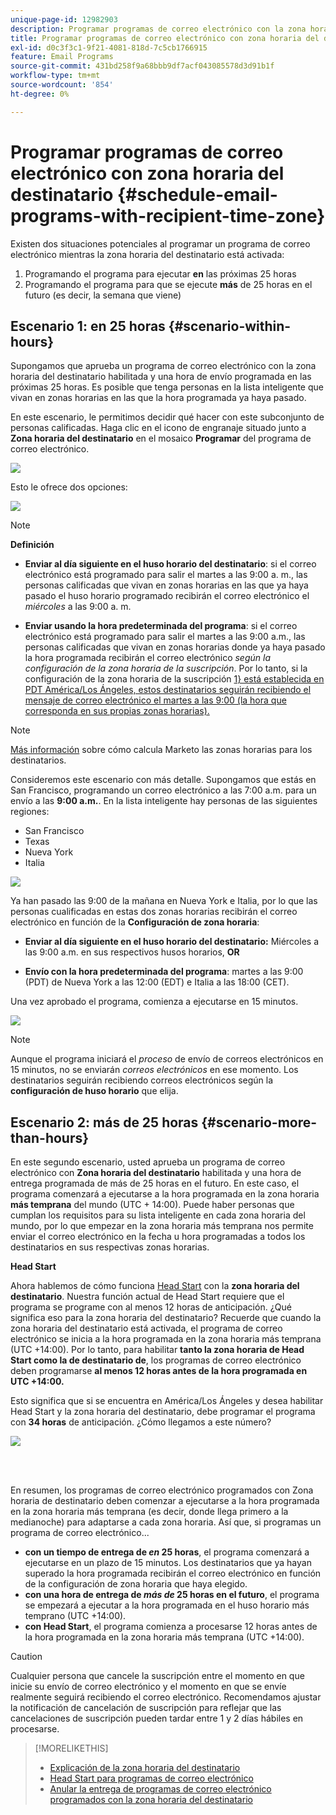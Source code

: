 ```yaml
---
unique-page-id: 12982903
description: Programar programas de correo electrónico con la zona horaria del destinatario - Documentos de Marketo - Documentación del producto
title: Programar programas de correo electrónico con zona horaria del destinatario
exl-id: d0c3f3c1-9f21-4081-818d-7c5cb1766915
feature: Email Programs
source-git-commit: 431bd258f9a68bbb9df7acf043085578d3d91b1f
workflow-type: tm+mt
source-wordcount: '854'
ht-degree: 0%

---
```


# Programar programas de correo electrónico con zona horaria del destinatario {#schedule-email-programs-with-recipient-time-zone}

Existen dos situaciones potenciales al programar un programa de correo electrónico mientras la zona horaria del destinatario está activada:

1. Programando el programa para ejecutar **en** las próximas 25 horas
1. Programando el programa para que se ejecute **más** de 25 horas en el futuro (es decir, la semana que viene)

## Escenario 1: en 25 horas {#scenario-within-hours}

Supongamos que aprueba un programa de correo electrónico con la zona horaria del destinatario habilitada y una hora de envío programada en las próximas 25 horas. Es posible que tenga personas en la lista inteligente que vivan en zonas horarias en las que la hora programada ya haya pasado.

En este escenario, le permitimos decidir qué hacer con este subconjunto de personas calificadas. Haga clic en el icono de engranaje situado junto a **Zona horaria del destinatario** en el mosaico **Programar** del programa de correo electrónico.

![](assets/image2017-12-5-10-3a46-3a42.png)

Esto le ofrece dos opciones:

![](assets/image2017-12-5-10-3a31-3a28.png)

>[!NOTE]
>
>**Definición**
>
>* **Enviar al día siguiente en el huso horario del destinatario**: si el correo electrónico está programado para salir el martes a las 9:00 a. m., las personas calificadas que vivan en zonas horarias en las que ya haya pasado el huso horario programado recibirán el correo electrónico el *miércoles* a las 9:00 a. m.
>
>* **Enviar usando la hora predeterminada del programa**: si el correo electrónico está programado para salir el martes a las 9:00 a.m., las personas calificadas que vivan en zonas horarias donde ya haya pasado la hora programada recibirán el correo electrónico _según la configuración de la zona horaria de la suscripción_. Por lo tanto, si la configuración de la zona horaria de la suscripción [1} está establecida en PDT América/Los Ángeles, estos destinatarios seguirán recibiendo el mensaje de correo electrónico el martes a las 9:00 (la hora que corresponda en sus propias zonas horarias).](/help/marketo/product-docs/administration/settings/select-your-language-locale-and-time-zone.md)

>[!NOTE]
>
>[Más información](/help/marketo/product-docs/email-marketing/email-programs/email-program-actions/scheduling-with-recipient-time-zone/understanding-recipient-time-zone.md#calculating-time-zone) sobre cómo calcula Marketo las zonas horarias para los destinatarios.

Consideremos este escenario con más detalle. Supongamos que estás en San Francisco, programando un correo electrónico a las 7:00 a.m. para un envío a las **9:00 a.m.**. En la lista inteligente hay personas de las siguientes regiones:

* San Francisco
* Texas
* Nueva York
* Italia

![](assets/image2017-12-6-10-3a52-3a41.png)

Ya han pasado las 9:00 de la mañana en Nueva York e Italia, por lo que las personas cualificadas en estas dos zonas horarias recibirán el correo electrónico en función de la **Configuración de zona horaria**:

* **Enviar al día siguiente en el huso horario del destinatario:** Miércoles a las 9:00 a.m. en sus respectivos husos horarios, **OR**

* **Envío con la hora predeterminada del programa**: martes a las 9:00 (PDT) de Nueva York a las 12:00 (EDT) e Italia a las 18:00 (CET).

Una vez aprobado el programa, comienza a ejecutarse en 15 minutos.

![](assets/screen-shot-2017-12-09-at-3.34.14-pm.png)

>[!NOTE]
>
>Aunque el programa iniciará el _proceso_ de envío de correos electrónicos en 15 minutos, no se enviarán _correos electrónicos_ en ese momento. Los destinatarios seguirán recibiendo correos electrónicos según la **configuración de huso horario** que elija.

## Escenario 2: más de 25 horas {#scenario-more-than-hours}

En este segundo escenario, usted aprueba un programa de correo electrónico con **Zona horaria del destinatario** habilitada y una hora de entrega programada de más de 25 horas en el futuro. En este caso, el programa comenzará a ejecutarse a la hora programada en la zona horaria **más temprana** del mundo (UTC + 14:00). Puede haber personas que cumplan los requisitos para su lista inteligente en cada zona horaria del mundo, por lo que empezar en la zona horaria más temprana nos permite enviar el correo electrónico en la fecha u hora programadas a todos los destinatarios en sus respectivas zonas horarias.

**Head Start**

Ahora hablemos de cómo funciona [Head Start](/help/marketo/product-docs/email-marketing/email-programs/email-program-actions/head-start-for-email-programs.md) con la **zona horaria del destinatario**. Nuestra función actual de Head Start requiere que el programa se programe con al menos 12 horas de anticipación. ¿Qué significa eso para la zona horaria del destinatario? Recuerde que cuando la zona horaria del destinatario está activada, el programa de correo electrónico se inicia a la hora programada en la zona horaria más temprana (UTC +14:00). Por lo tanto, para habilitar **tanto la zona horaria de Head Start como la de destinatario de**, los programas de correo electrónico deben programarse **al menos 12 horas antes de la hora programada en UTC +14:00.**

Esto significa que si se encuentra en América/Los Ángeles y desea habilitar Head Start y la zona horaria del destinatario, debe programar el programa con **34 horas** de anticipación. ¿Cómo llegamos a este número?

![](assets/image2017-12-5-13-3a11-3a38.png)

<br> 

En resumen, los programas de correo electrónico programados con Zona horaria de destinatario deben comenzar a ejecutarse a la hora programada en la zona horaria más temprana (es decir, donde llega primero a la medianoche) para adaptarse a cada zona horaria. Así que, si programas un programa de correo electrónico...

* **con un tiempo de entrega de _en_ 25 horas**, el programa comenzará a ejecutarse en un plazo de 15 minutos. Los destinatarios que ya hayan superado la hora programada recibirán el correo electrónico en función de la configuración de zona horaria que haya elegido.
* **con una hora de entrega de _más de_ 25 horas en el futuro**, el programa se empezará a ejecutar a la hora programada en el huso horario más temprano (UTC +14:00).
* **con Head Start**, el programa comienza a procesarse 12 horas antes de la hora programada en la zona horaria más temprana (UTC +14:00).

>[!CAUTION]
>
>Cualquier persona que cancele la suscripción entre el momento en que inicie su envío de correo electrónico y el momento en que se envíe realmente seguirá recibiendo el correo electrónico. Recomendamos ajustar la notificación de cancelación de suscripción para reflejar que las cancelaciones de suscripción pueden tardar entre 1 y 2 días hábiles en procesarse.

>[!MORELIKETHIS]
>
>* [Explicación de la zona horaria del destinatario](/help/marketo/product-docs/email-marketing/email-programs/email-program-actions/scheduling-with-recipient-time-zone/understanding-recipient-time-zone.md)
>* [Head Start para programas de correo electrónico](/help/marketo/product-docs/email-marketing/email-programs/email-program-actions/head-start-for-email-programs.md)
>* [Anular la entrega de programas de correo electrónico programados con la zona horaria del destinatario](/help/marketo/product-docs/email-marketing/email-programs/email-program-actions/scheduling-with-recipient-time-zone/abort-delivery-of-email-programs-scheduled-with-recipient-time-zone.md)
